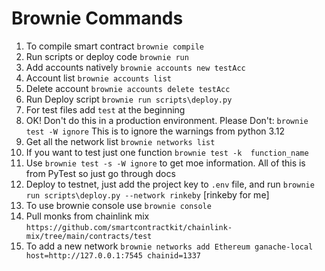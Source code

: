 # Brownie Commands
1. To compile smart contract `brownie compile`
2. Run scripts or deploy code `brownie run`
3. Add accounts natively `brownie accounts new testAcc`
4. Account list `brownie accounts list`
5. Delete account `brownie accounts delete testAcc`
6. Run Deploy script `brownie run scripts\deploy.py`
7. For test files add `test` at the beginning
8. OK! Don't do this in a production environment. Please Don't: `brownie test -W ignore` This is to ignore the warnings from python 3.12
9. Get all the network list `brownie networks list`
10. If you want to test just one function `brownie test -k  function_name`
11. Use `brownie test -s -W ignore` to get moe information. All of this is from PyTest so just go through docs
12. Deploy to testnet, just add the project key to `.env` file, and run `brownie run scripts\deploy.py --network rinkeby` [rinkeby for me]
13. To use brownie console use `brownie console`
14. Pull monks from chainlink mix `https://github.com/smartcontractkit/chainlink-mix/tree/main/contracts/test`
15. To add a new network `brownie networks add Ethereum ganache-local host=http://127.0.0.1:7545 chainid=1337`